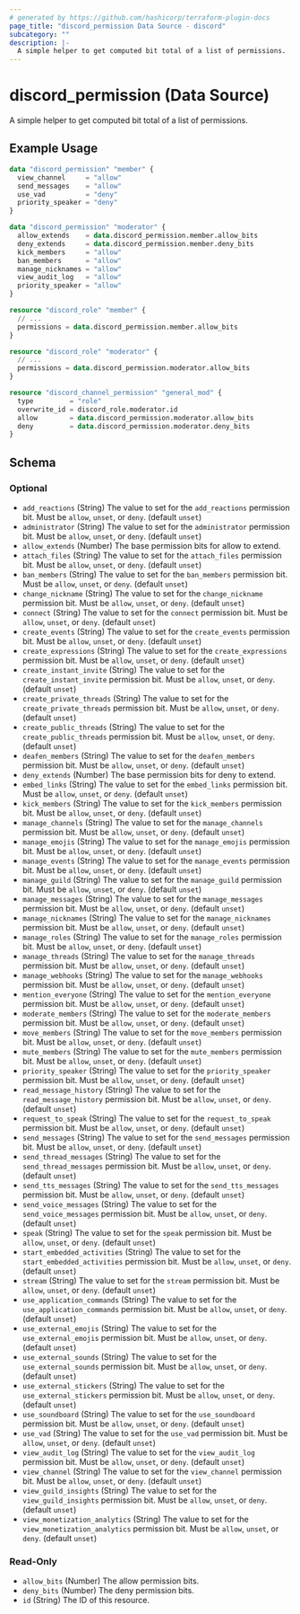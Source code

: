 ```yaml
---
# generated by https://github.com/hashicorp/terraform-plugin-docs
page_title: "discord_permission Data Source - discord"
subcategory: ""
description: |-
  A simple helper to get computed bit total of a list of permissions.
---
```


# discord_permission (Data Source)

A simple helper to get computed bit total of a list of permissions.

## Example Usage

```terraform
data "discord_permission" "member" {
  view_channel     = "allow"
  send_messages    = "allow"
  use_vad          = "deny"
  priority_speaker = "deny"
}

data "discord_permission" "moderator" {
  allow_extends    = data.discord_permission.member.allow_bits
  deny_extends     = data.discord_permission.member.deny_bits
  kick_members     = "allow"
  ban_members      = "allow"
  manage_nicknames = "allow"
  view_audit_log   = "allow"
  priority_speaker = "allow"
}

resource "discord_role" "member" {
  // ...
  permissions = data.discord_permission.member.allow_bits
}

resource "discord_role" "moderator" {
  // ...
  permissions = data.discord_permission.moderator.allow_bits
}

resource "discord_channel_permission" "general_mod" {
  type         = "role"
  overwrite_id = discord_role.moderator.id
  allow        = data.discord_permission.moderator.allow_bits
  deny         = data.discord_permission.moderator.deny_bits
}
```

<!-- schema generated by tfplugindocs -->
## Schema

### Optional

- `add_reactions` (String) The value to set for the `add_reactions` permission bit. Must be `allow`, `unset`, or `deny`. (default `unset`)
- `administrator` (String) The value to set for the `administrator` permission bit. Must be `allow`, `unset`, or `deny`. (default `unset`)
- `allow_extends` (Number) The base permission bits for allow to extend.
- `attach_files` (String) The value to set for the `attach_files` permission bit. Must be `allow`, `unset`, or `deny`. (default `unset`)
- `ban_members` (String) The value to set for the `ban_members` permission bit. Must be `allow`, `unset`, or `deny`. (default `unset`)
- `change_nickname` (String) The value to set for the `change_nickname` permission bit. Must be `allow`, `unset`, or `deny`. (default `unset`)
- `connect` (String) The value to set for the `connect` permission bit. Must be `allow`, `unset`, or `deny`. (default `unset`)
- `create_events` (String) The value to set for the `create_events` permission bit. Must be `allow`, `unset`, or `deny`. (default `unset`)
- `create_expressions` (String) The value to set for the `create_expressions` permission bit. Must be `allow`, `unset`, or `deny`. (default `unset`)
- `create_instant_invite` (String) The value to set for the `create_instant_invite` permission bit. Must be `allow`, `unset`, or `deny`. (default `unset`)
- `create_private_threads` (String) The value to set for the `create_private_threads` permission bit. Must be `allow`, `unset`, or `deny`. (default `unset`)
- `create_public_threads` (String) The value to set for the `create_public_threads` permission bit. Must be `allow`, `unset`, or `deny`. (default `unset`)
- `deafen_members` (String) The value to set for the `deafen_members` permission bit. Must be `allow`, `unset`, or `deny`. (default `unset`)
- `deny_extends` (Number) The base permission bits for deny to extend.
- `embed_links` (String) The value to set for the `embed_links` permission bit. Must be `allow`, `unset`, or `deny`. (default `unset`)
- `kick_members` (String) The value to set for the `kick_members` permission bit. Must be `allow`, `unset`, or `deny`. (default `unset`)
- `manage_channels` (String) The value to set for the `manage_channels` permission bit. Must be `allow`, `unset`, or `deny`. (default `unset`)
- `manage_emojis` (String) The value to set for the `manage_emojis` permission bit. Must be `allow`, `unset`, or `deny`. (default `unset`)
- `manage_events` (String) The value to set for the `manage_events` permission bit. Must be `allow`, `unset`, or `deny`. (default `unset`)
- `manage_guild` (String) The value to set for the `manage_guild` permission bit. Must be `allow`, `unset`, or `deny`. (default `unset`)
- `manage_messages` (String) The value to set for the `manage_messages` permission bit. Must be `allow`, `unset`, or `deny`. (default `unset`)
- `manage_nicknames` (String) The value to set for the `manage_nicknames` permission bit. Must be `allow`, `unset`, or `deny`. (default `unset`)
- `manage_roles` (String) The value to set for the `manage_roles` permission bit. Must be `allow`, `unset`, or `deny`. (default `unset`)
- `manage_threads` (String) The value to set for the `manage_threads` permission bit. Must be `allow`, `unset`, or `deny`. (default `unset`)
- `manage_webhooks` (String) The value to set for the `manage_webhooks` permission bit. Must be `allow`, `unset`, or `deny`. (default `unset`)
- `mention_everyone` (String) The value to set for the `mention_everyone` permission bit. Must be `allow`, `unset`, or `deny`. (default `unset`)
- `moderate_members` (String) The value to set for the `moderate_members` permission bit. Must be `allow`, `unset`, or `deny`. (default `unset`)
- `move_members` (String) The value to set for the `move_members` permission bit. Must be `allow`, `unset`, or `deny`. (default `unset`)
- `mute_members` (String) The value to set for the `mute_members` permission bit. Must be `allow`, `unset`, or `deny`. (default `unset`)
- `priority_speaker` (String) The value to set for the `priority_speaker` permission bit. Must be `allow`, `unset`, or `deny`. (default `unset`)
- `read_message_history` (String) The value to set for the `read_message_history` permission bit. Must be `allow`, `unset`, or `deny`. (default `unset`)
- `request_to_speak` (String) The value to set for the `request_to_speak` permission bit. Must be `allow`, `unset`, or `deny`. (default `unset`)
- `send_messages` (String) The value to set for the `send_messages` permission bit. Must be `allow`, `unset`, or `deny`. (default `unset`)
- `send_thread_messages` (String) The value to set for the `send_thread_messages` permission bit. Must be `allow`, `unset`, or `deny`. (default `unset`)
- `send_tts_messages` (String) The value to set for the `send_tts_messages` permission bit. Must be `allow`, `unset`, or `deny`. (default `unset`)
- `send_voice_messages` (String) The value to set for the `send_voice_messages` permission bit. Must be `allow`, `unset`, or `deny`. (default `unset`)
- `speak` (String) The value to set for the `speak` permission bit. Must be `allow`, `unset`, or `deny`. (default `unset`)
- `start_embedded_activities` (String) The value to set for the `start_embedded_activities` permission bit. Must be `allow`, `unset`, or `deny`. (default `unset`)
- `stream` (String) The value to set for the `stream` permission bit. Must be `allow`, `unset`, or `deny`. (default `unset`)
- `use_application_commands` (String) The value to set for the `use_application_commands` permission bit. Must be `allow`, `unset`, or `deny`. (default `unset`)
- `use_external_emojis` (String) The value to set for the `use_external_emojis` permission bit. Must be `allow`, `unset`, or `deny`. (default `unset`)
- `use_external_sounds` (String) The value to set for the `use_external_sounds` permission bit. Must be `allow`, `unset`, or `deny`. (default `unset`)
- `use_external_stickers` (String) The value to set for the `use_external_stickers` permission bit. Must be `allow`, `unset`, or `deny`. (default `unset`)
- `use_soundboard` (String) The value to set for the `use_soundboard` permission bit. Must be `allow`, `unset`, or `deny`. (default `unset`)
- `use_vad` (String) The value to set for the `use_vad` permission bit. Must be `allow`, `unset`, or `deny`. (default `unset`)
- `view_audit_log` (String) The value to set for the `view_audit_log` permission bit. Must be `allow`, `unset`, or `deny`. (default `unset`)
- `view_channel` (String) The value to set for the `view_channel` permission bit. Must be `allow`, `unset`, or `deny`. (default `unset`)
- `view_guild_insights` (String) The value to set for the `view_guild_insights` permission bit. Must be `allow`, `unset`, or `deny`. (default `unset`)
- `view_monetization_analytics` (String) The value to set for the `view_monetization_analytics` permission bit. Must be `allow`, `unset`, or `deny`. (default `unset`)

### Read-Only

- `allow_bits` (Number) The allow permission bits.
- `deny_bits` (Number) The deny permission bits.
- `id` (String) The ID of this resource.
